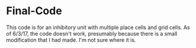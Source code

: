 # Final-Code
This code is for an inhibitory unit with multiple place cells and grid cells. As of 6/3/17, the code doesn't work, presumably because there is a small modification that I had made. I'm not sure where it is.
